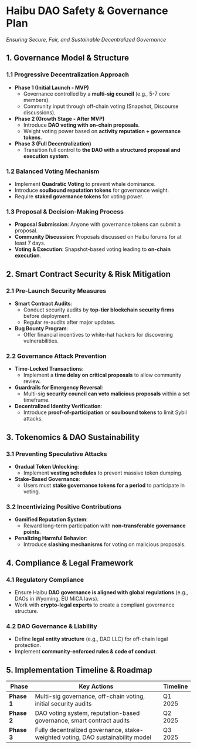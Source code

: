 # Haibu DAO Safety & Governance Plan

*Ensuring Secure, Fair, and Sustainable Decentralized Governance*

## 1. Governance Model & Structure

### 1.1 Progressive Decentralization Approach
- **Phase 1 (Initial Launch - MVP)**
  - Governance controlled by a **multi-sig council** (e.g., 5-7 core members).
  - Community input through off-chain voting (Snapshot, Discourse discussions).
- **Phase 2 (Growth Stage - After MVP)**
  - Introduce **DAO voting with on-chain proposals**.
  - Weight voting power based on **activity reputation + governance tokens**.
- **Phase 3 (Full Decentralization)**
  - Transition full control to **the DAO with a structured proposal and execution system**.

### 1.2 Balanced Voting Mechanism
- Implement **Quadratic Voting** to prevent whale dominance.
- Introduce **soulbound reputation tokens** for governance weight.
- Require **staked governance tokens** for voting power.

### 1.3 Proposal & Decision-Making Process
- **Proposal Submission**: Anyone with governance tokens can submit a proposal.
- **Community Discussion**: Proposals discussed on Haibu forums for at least 7 days.
- **Voting & Execution**: Snapshot-based voting leading to **on-chain execution**.

## 2. Smart Contract Security & Risk Mitigation

### 2.1 Pre-Launch Security Measures
- **Smart Contract Audits**:
  - Conduct security audits by **top-tier blockchain security firms** before deployment.
  - Regular re-audits after major updates.
- **Bug Bounty Program**:
  - Offer financial incentives to white-hat hackers for discovering vulnerabilities.

### 2.2 Governance Attack Prevention
- **Time-Locked Transactions**:
  - Implement a **time delay on critical proposals** to allow community review.
- **Guardrails for Emergency Reversal**:
  - Multi-sig **security council can veto malicious proposals** within a set timeframe.
- **Decentralized Identity Verification**:
  - Introduce **proof-of-participation** or **soulbound tokens** to limit Sybil attacks.

## 3. Tokenomics & DAO Sustainability

### 3.1 Preventing Speculative Attacks
- **Gradual Token Unlocking**:
  - Implement **vesting schedules** to prevent massive token dumping.
- **Stake-Based Governance**:
  - Users must **stake governance tokens for a period** to participate in voting.

### 3.2 Incentivizing Positive Contributions
- **Gamified Reputation System**:
  - Reward long-term participation with **non-transferable governance points**.
- **Penalizing Harmful Behavior**:
  - Introduce **slashing mechanisms** for voting on malicious proposals.

## 4. Compliance & Legal Framework

### 4.1 Regulatory Compliance
- Ensure Haibu **DAO governance is aligned with global regulations** (e.g., DAOs in Wyoming, EU MiCA laws).
- Work with **crypto-legal experts** to create a compliant governance structure.

### 4.2 DAO Governance & Liability
- Define **legal entity structure** (e.g., DAO LLC) for off-chain legal protection.
- Implement **community-enforced rules & code of conduct**.

## 5. Implementation Timeline & Roadmap

| **Phase** | **Key Actions** | **Timeline** |
|-----------|----------------|--------------|
| **Phase 1** | Multi-sig governance, off-chain voting, initial security audits | Q1 2025 |
| **Phase 2** | DAO voting system, reputation-based governance, smart contract audits | Q2 2025 |
| **Phase 3** | Fully decentralized governance, stake-weighted voting, DAO sustainability model | Q3 2025 |
